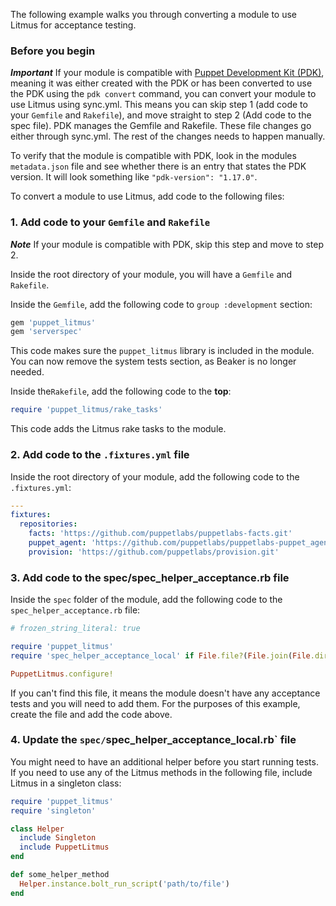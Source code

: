 The following example walks you through converting a module to use Litmus for acceptance testing.

### Before you begin

***Important*** If your module is compatible with [Puppet Development Kit (PDK)](https://puppet.com/docs/pdk/1.x/pdk.html), meaning it was either created with the PDK or has been converted to use the PDK using the `pdk convert` command, you can convert your module to use Litmus using sync.yml. This means you can skip step 1 (add code to your `Gemfile` and `Rakefile`), and move straight to step 2 (Add code to the spec file). PDK manages the Gemfile and Rakefile. These file changes go either through sync.yml. The rest of the changes needs to happen manually. 

To verify that the module is compatible with PDK, look in the modules `metadata.json` file and see whether there is an entry that states the PDK version. It will look something like `"pdk-version": "1.17.0"`.

To convert a module to use Litmus, add code to the following files:

### 1. Add code to your `Gemfile` and `Rakefile` 

***Note*** If your module is compatible with PDK, skip this step and move to step 2.

Inside the root directory of your module, you will have a `Gemfile` and `Rakefile`. 

Inside the `Gemfile`, add the following code to `group :development` section:

```ruby
gem 'puppet_litmus'
gem 'serverspec'

```
This code makes sure the `puppet_litmus` library is included in the module. You can now remove the system tests section, as Beaker is no longer needed.

Inside the`Rakefile`, add the following code to the **top**:

```ruby
require 'puppet_litmus/rake_tasks'
```

This code adds the Litmus rake tasks to the module. 

### 2. Add code to the `.fixtures.yml` file

Inside the root directory of your module, add the following code to the `.fixtures.yml`:

```yaml
---
fixtures:
  repositories:
    facts: 'https://github.com/puppetlabs/puppetlabs-facts.git'
    puppet_agent: 'https://github.com/puppetlabs/puppetlabs-puppet_agent.git'
    provision: 'https://github.com/puppetlabs/provision.git'
```

### 3. Add code to the spec/spec_helper_acceptance.rb file

Inside the `spec` folder of the module, add the following code to the `spec_helper_acceptance.rb` file: 

```ruby
# frozen_string_literal: true

require 'puppet_litmus'
require 'spec_helper_acceptance_local' if File.file?(File.join(File.dirname(__FILE__), 'spec_helper_acceptance_local.rb'))

PuppetLitmus.configure!
```

If you can't find this file, it means the module doesn't have any acceptance tests and you will need to add them. For the purposes of this example, create the file and add the code above. 

### 4. Update the `spec/`spec_helper_acceptance_local.rb` file

You might need to have an additional helper before you start running tests. If you need to use any of the Litmus methods in the following file, include Litmus in a singleton class: 

```ruby
require 'puppet_litmus'
require 'singleton'

class Helper
  include Singleton
  include PuppetLitmus
end

def some_helper_method
  Helper.instance.bolt_run_script('path/to/file')
end
```
